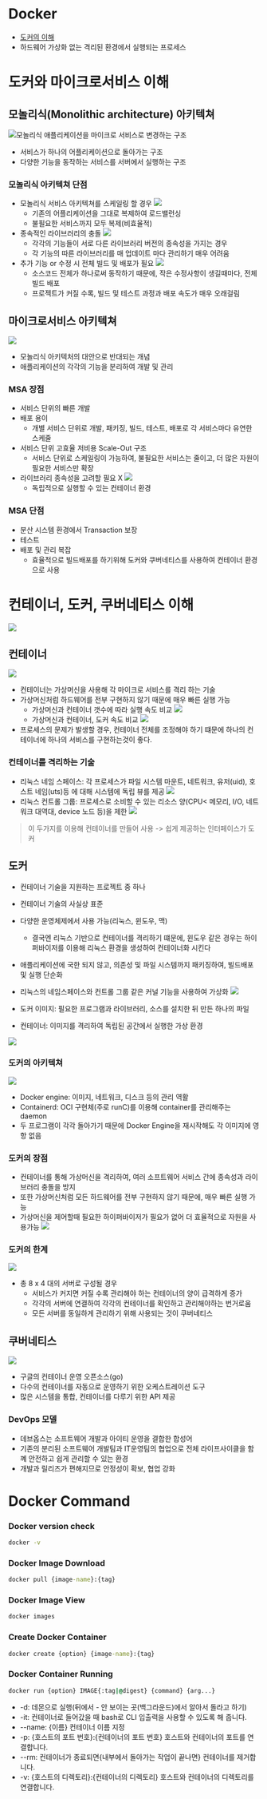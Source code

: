 # Docker
* [도커의 이해](https://subicura.com/2017/01/19/docker-guide-for-beginners-1.html)
* 하드웨어 가상화 없는 격리된 환경에서 실행되는 프로세스

# 도커와 마이크로서비스 이해

## 모놀리식(Monolithic architecture) 아키텍쳐
![모놀리식 애플리케이션을 마이크로 서비스로 변경하는 구조](assets/README-490fdb27.png)
* 서비스가 하나의 어플리케이션으로 돌아가는 구조
* 다양한 기능을 동작하는 서비스를 서버에서 실행하는 구조

### 모놀리식 아키텍쳐 단점
+ 모놀리식 서비스 아키텍쳐를 스케일링 할 경우
![](assets/README-0a8ebb27.png)
  - 기존의 어플리케이션을 그대로 복제하여 로드밸런싱
  - 불필요한 서비스까지 모두 복제(비효율적)
+ 종속적인 라이브러리의 충돌
 ![](assets/README-cdfe75a5.png)
  - 각각의 기능들이 서로 다른 라이브러리 버전의 종속성을 가지는 경우
  - 각 기능의 따른 라이브러리를 매 업데이트 마다 관리하기 매우 어려움
+ 추가 기능 or 수정 시 전체 빌드 및 배포가 필요
  ![](assets/README-9af8c3fa.png)
  - 소스코드 전체가 하나로써 동작하기 때문에, 작은 수정사항이 생길때마다, 전체 빌드 배포
  - 프로젝트가 커질 수록, 빌드 및 테스트 과정과 배포 속도가 매우 오래걸림

## 마이크로서비스 아키텍쳐
![](assets/README-0ceea01d.png)
* 모놀리식 아키텍처의 대안으로 반대되는 개념
* 애플리케이션의 각각의 기능을 분리하여 개발 및 관리


### MSA 장점
* 서비스 단위의 빠른 개발
* 배포 용이
  + 개별 서비스 단위로 개발, 패키징, 빌드, 테스트, 배포로 각 서비스마다 유연한 스케줄
* 서비스 단위 고효율 저비용 Scale-Out 구조
  + 서비스 단위로 스케일링이 가능하여, 불필요한 서비스는 줄이고, 더 많은 자원이 필요한 서비스만 확장
* 라이브러리 종속성을 고려할 필요 X
![](assets/README-0e126135.png)
  + 독립적으로 실행할 수 있는 컨테이너 환경

### MSA 단점
* 분산 시스템 환경에서 Transaction 보장
* 테스트
* 배포 및 관리 복잡
  + 효율적으로 빌드배포를 하기위해 도커와 쿠버네티스를 사용하여 컨테이너 환경으로 사용

# 컨테이너, 도커, 쿠버네티스 이해
![](assets/README-ac49a887.png)

## 컨테이너
![](assets/README-014f749a.png)
* 컨테이너는 가상머신을 사용해 각 마이크로 서비스를 격리 하는 기술
* 가상머신처럼 하드웨어를 전부 구현하지 않기 때문에 매우 빠른 실행 가능
  * 가상머신과 컨테이너 갯수에 따라 실행 속도 비교
    ![](assets/README-3c722eef.png)
  * 가상머신과 컨테이너, 도커 속도 비교
    ![](assets/README-1661d8d2.png)
* 프로세스의 문제가 발생할 경우, 컨테이너 전체를 조정해야 하기 떄문에 하나의 컨테이너에 하나의 서비스를 구현하는것이 좋다.

###  컨테이너를 격리하는 기술
* 리눅스 네임 스페이스: 각 프로세스가 파일 시스템 마운트, 네트워크, 유저(uid), 호스트 네임(uts)등 에 대해 시스템에 독립 뷰를 제공
  ![](assets/README-2a877a5d.png)
* 리눅스 컨트롤 그룹: 프로세스로 소비할 수 있는 리소스 양(CPU< 메모리, I/O, 네트워크 대역대, device 노드 등)을 제한
  ![](assets/README-ea6d5ca6.png)

> 이 두가지를 이용해 컨테이너를 만들어 사용 -> 쉽게 제공하는 인터페이스가 도커

## 도커
* 컨테이너 기술을 지원하는 프로젝트 중 하나
* 컨테이너 기술의 사실상 표준
* 다양한 운영체제에서 사용 가능(리눅스, 윈도우, 맥)
  + 결국엔 리눅스 기반으로 컨테이너를 격리하기 떄문에, 윈도우 같은 경우는 하이퍼바이저를 이용해 리눅스 환경을 생성하여 컨테이너화 시킨다
* 애플리케이션에 국한 되지 않고, 의존성 및 파일 시스템까지 패키징하여, 빌드배포 및 실행 단순화
* 리눅스의 네임스페이스와 컨트롤 그룹 같은 커널 기능을 사용하여 가상화
![](assets/README-908c8c8b.png)

* 도커 이미지: 필요한 프로그램과 라이브러리, 소스를 설치한 뒤 만든 하나의 파일
* 컨테이너: 이미지를 격리하여 독립된 공간에서 실행한 가상 환경

![](assets/README-f345f667.png)

### 도커의 아키텍쳐
![](assets/README-a0403b6d.png)

* Docker engine: 이미지, 네트워크, 디스크 등의 관리 역활
* Containerd: OCI 구현체(주로 runC)를 이용해 container를 관리해주는 daemon
* 두 프로그램이 각각 돌아가기 때문에 Docker Engine을 재시작해도 각 이미지에 영항 없음

### 도커의 장점
* 컨테이너를 통해 가상머신을 격리하여, 여러 소프트웨어 서비스 간에 종속성과 라이브러리 충돌을 방지
* 또한 가상머신처럼 모든 하드웨어를 전부 구현하지 않기 때문에, 매우 빠른 실행 가능
* 가상머신을 제어할때 필요한 하이퍼바이저가 필요가 없어 더 효율적으로 자원을 사용가능
![](assets/README-f03c2714.png)

### 도커의 한계
![](assets/README-3ac0e2a7.png)
* 총 8 x 4 대의 서버로 구성될 경우
  + 서비스가 커지면 커질 수록 관리해야 하는 컨테이너의 양이 급격하게 증가
  + 각각의 서버에 연결하여 각각의 컨테이너를 확인하고 관리해야하는 번거로움
  + 모든 서버를 동일하게 관리하기 위해 사용되는 것이 쿠버네티스

## 쿠버네티스
![](assets/README-9daf005a.png)
* 구글의 컨테이너 운영 오픈소스(go)
* 다수의 컨테이너를 자동으로 운영하기 위한 오케스트레이션 도구
* 많은 시스템을 통합, 컨테이너를 다루기 위한 API 제공

### DevOps 모델
* 데브옵스는 소프트웨어 개발과 아이티 운영을 결합한 합성어
* 기존의 분리된 소프트웨어 개발팀과 IT운영팀의 협업으로 전체 라이프사이클을 함꼐 안전하고 쉽게 관리할 수 있는 환경
* 개발과 릴리즈가 편해지므로 안정성이 확보, 협업 강화










# Docker Command

### Docker version check
```cmd
docker -v
```
### Docker Image Download
```cmd
docker pull {image-name}:{tag}
```
### Docker Image View
```cmd
docker images
```
### Create Docker Container
```cmd
docker create {option} {image-name}:{tag}
```

### Docker Container Running
```cmd
docker run {option} IMAGE{:tag|@digest} {command} {arg...}
```

* -d:	데몬으로 실행(뒤에서 - 안 보이는 곳(백그라운드)에서 알아서 돌라고 하기)
* -it:	컨테이너로 들어갔을 때 bash로 CLI 입출력을 사용할 수 있도록 해 줍니다.
* --name: {이름}	컨테이너 이름 지정
* -p: {호스트의 포트 번호}:{컨테이너의 포트 번호}	호스트와 컨테이너의 포트를 연결합니다.
* --rm:	컨테이너가 종료되면{내부에서 돌아가는 작업이 끝나면} 컨테이너를 제거합니다.
* -v: {호스트의 디렉토리}:{컨테이너의 디렉토리}	호스트와 컨테이너의 디렉토리를 연결합니다.
